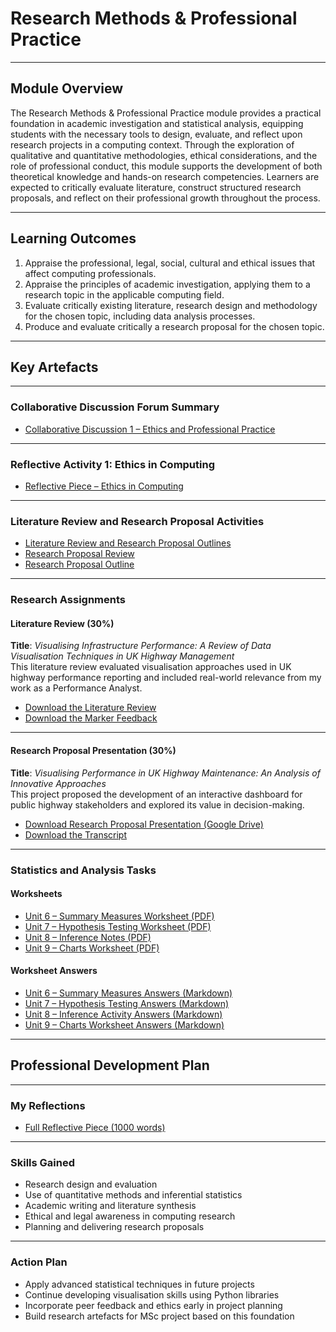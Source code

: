 # Research Methods & Professional Practice

---

## Module Overview

The Research Methods & Professional Practice module provides a practical foundation in academic investigation and statistical analysis, equipping students with the necessary tools to design, evaluate, and reflect upon research projects in a computing context. Through the exploration of qualitative and quantitative methodologies, ethical considerations, and the role of professional conduct, this module supports the development of both theoretical knowledge and hands-on research competencies. Learners are expected to critically evaluate literature, construct structured research proposals, and reflect on their professional growth throughout the process.

---

## Learning Outcomes

1. Appraise the professional, legal, social, cultural and ethical issues that affect computing professionals.  
2. Appraise the principles of academic investigation, applying them to a research topic in the applicable computing field.  
3. Evaluate critically existing literature, research design and methodology for the chosen topic, including data analysis processes.  
4. Produce and evaluate critically a research proposal for the chosen topic.

---

## Key Artefacts

---

### Collaborative Discussion Forum Summary

- [Collaborative Discussion 1 – Ethics and Professional Practice](./Collaborative_Discussions/Discussion_1_Ethics/README.md)
<!-- Collaborative Discussion 2: Not submitted -->

---

### Reflective Activity 1: Ethics in Computing

- [Reflective Piece – Ethics in Computing](./Individual_Work/Reflection_Ethics/README.md)

---

### Literature Review and Research Proposal Activities

- [Literature Review and Research Proposal Outlines](./Individual_Work/Lit_Review_Outline_Activity/README.md)
- [Research Proposal Review](./Individual_Work/Proposal_Review/README.md)
- [Research Proposal Outline](./Individual_Work/Proposal_Outline/README.md)

---

### Research Assignments

#### Literature Review (30%)

**Title**: *Visualising Infrastructure Performance: A Review of Data Visualisation Techniques in UK Highway Management*  
This literature review evaluated visualisation approaches used in UK highway performance reporting and included real-world relevance from my work as a Performance Analyst.

- [Download the Literature Review](./Individual_Work/Literature_Review_Outline/Literature_Review.docx)  
- [Download the Marker Feedback](./Individual_Work/Literature_Review_Outline/Reece_Lance_RRMP_Summative_Feedback_Template_(Literature_Review).pdf)

---

#### Research Proposal Presentation (30%)

**Title**: *Visualising Performance in UK Highway Maintenance: An Analysis of Innovative Approaches*  
This project proposed the development of an interactive dashboard for public highway stakeholders and explored its value in decision-making.

- [Download Research Proposal Presentation (Google Drive)](https://docs.google.com/uc?export=download&id=1dpDpOhbIj-hdoUaFRt5XmCUVuDeajYpU)
- [Download the Transcript](./Individual_Work/Research_Proposal_Evaluation/Research-Proposal-Script.docx)

---

### Statistics and Analysis Tasks

#### Worksheets

- [Unit 6 – Summary Measures Worksheet (PDF)](./Statistics_Work/Unit_6_Summary_Measures_Worksheet.pdf)
- [Unit 7 – Hypothesis Testing Worksheet (PDF)](./Statistics_Work/Unit_7_Hypothesis_Testing_Worksheet.pdf)
- [Unit 8 – Inference Notes (PDF)](./Statistics_Work/Unit_8_Inference_Notes.pdf)
- [Unit 9 – Charts Worksheet (PDF)](./Statistics_Work/Unit_9_Charts_Worksheet.pdf)

#### Worksheet Answers

- [Unit 6 – Summary Measures Answers (Markdown)](./Statistics_Work/Unit_6_Summary_Measures_Answers.md)
- [Unit 7 – Hypothesis Testing Answers (Markdown)](./Statistics_Work/Unit_7_Hypothesis_Testing_Answers.md)
- [Unit 8 – Inference Activity Answers (Markdown)](./Statistics_Work/Unit_8_Inference_Answers.md)
- [Unit 9 – Charts Worksheet Answers (Markdown)](./Statistics_Work/Unit_9_Charts_Answers.md)

---

## Professional Development Plan

---

### My Reflections

- [Full Reflective Piece (1000 words)](./Professional_Development/Reflection.md)

---

### Skills Gained

- Research design and evaluation  
- Use of quantitative methods and inferential statistics  
- Academic writing and literature synthesis  
- Ethical and legal awareness in computing research  
- Planning and delivering research proposals  

---

### Action Plan

- Apply advanced statistical techniques in future projects  
- Continue developing visualisation skills using Python libraries  
- Incorporate peer feedback and ethics early in project planning  
- Build research artefacts for MSc project based on this foundation  

